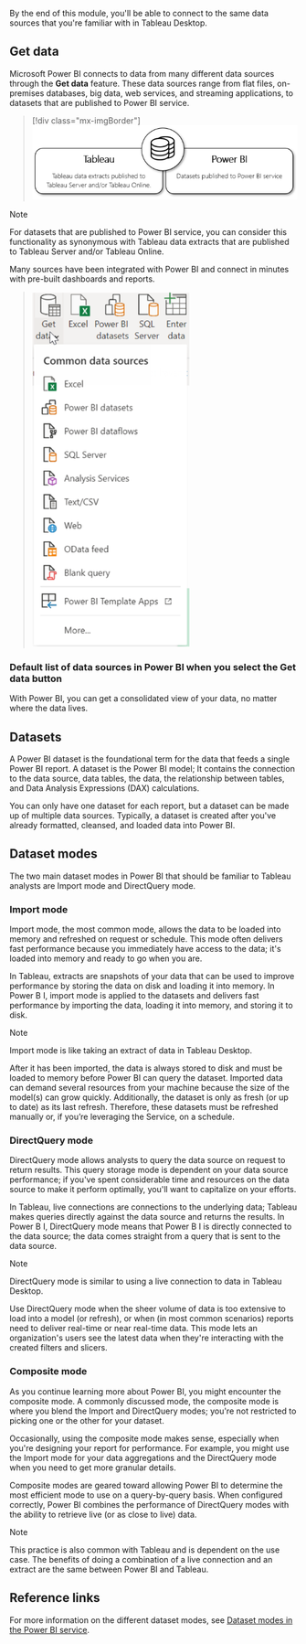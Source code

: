 By the end of this module, you'll be able to connect to the same data sources that you're familiar with in Tableau Desktop.

## Get data

Microsoft Power BI connects to data from many different data sources through the **Get data** feature. These data sources range from flat files, on-premises databases, big data, web services, and streaming applications, to datasets that are published to Power BI service.

> [!div class="mx-imgBorder"]
> [![In Tableau, datasets are published to the Power B I service. In Power B I, Tableau data extracts are published to Tableau Server or Tableau Online.](../media/datasets-vs-extracts.png)](../media/datasets-vs-extracts.png#lightbox)

> [!NOTE]
> For datasets that are published to Power BI service, you can consider this functionality as synonymous with Tableau data extracts that are published to Tableau Server and/or Tableau Online.

Many sources have been integrated with Power BI and connect in minutes with pre-built dashboards and reports.

> [![List of common data sources under the "Get data" section.](../media/data-sources.png)](../media/data-sources.png#lightbox)

### Default list of data sources in Power BI when you select the Get data button

With Power BI, you can get a consolidated view of your data, no matter where the data lives.

## Datasets

A Power BI dataset is the foundational term for the data that feeds a single Power BI report. A dataset is the Power BI model; It contains the connection to the data source, data tables, the data, the relationship between tables, and Data Analysis Expressions (DAX) calculations.

You can only have one dataset for each report, but a dataset can be made up of multiple data sources. Typically, a dataset is created after you've already formatted, cleansed, and loaded data into Power BI.

## Dataset modes

The two main dataset modes in Power BI that should be familiar to Tableau analysts are Import mode and DirectQuery mode.

### Import mode

Import mode, the most common mode, allows the data to be loaded into memory and refreshed on request or schedule. This mode often delivers fast performance because you immediately have access to the data; it's loaded into memory and ready to go when you are.

In Tableau, extracts are snapshots of your data that can be used to improve performance by storing the data on disk and loading it into memory. In Power B I, import mode is applied to the datasets and delivers fast performance by importing the data, loading it into memory, and storing it to disk.

> [!NOTE]
> Import mode is like taking an extract of data in Tableau Desktop.

After it has been imported, the data is always stored to disk and must be loaded to memory before Power BI can query the dataset. Imported data can demand several resources from your machine because the size of the model(s) can grow quickly. Additionally, the dataset is only as fresh (or up to date) as its last refresh. Therefore, these datasets must be refreshed manually or, if you’re leveraging the Service, on a schedule.

### DirectQuery mode

DirectQuery mode allows analysts to query the data source on request to return results. This query storage mode is dependent on your data source performance; if you've spent considerable time and resources on the data source to make it perform optimally, you'll want to capitalize on your efforts.

In Tableau, live connections are connections to the underlying data; Tableau makes queries directly against the data source and returns the results. In Power B I, DirectQuery mode means that Power B I is directly connected to the data source; the data comes straight from a query that is sent to the data source.

> [!NOTE]
> DirectQuery mode is similar to using a live connection to data in Tableau Desktop.

Use DirectQuery mode when the sheer volume of data is too extensive to load into a model (or refresh), or when (in most common scenarios) reports need to deliver real-time or near real-time data. This mode lets an organization's users see the latest data when they're interacting with the created filters and slicers.

### Composite mode

As you continue learning more about Power BI, you might encounter the composite mode. A commonly discussed mode, the composite mode is where you blend the Import and DirectQuery modes; you're not restricted to picking one or the other for your dataset.

Occasionally, using the composite mode makes sense, especially when you're designing your report for performance. For example, you might use the Import mode for your data aggregations and the DirectQuery mode when you need to get more granular details.

Composite modes are geared toward allowing Power BI to determine the most efficient mode to use on a query-by-query basis. When configured correctly, Power BI combines the performance of DirectQuery modes with the ability to retrieve live (or as close to live) data.

> [!NOTE]
> This practice is also common with Tableau and is dependent on the use case. The benefits of doing a combination of a live connection and an extract are the same between Power BI and Tableau.

## Reference links

For more information on the different dataset modes, see [Dataset modes in the Power BI service](https://docs.microsoft.com/power-bi/connect-data/service-dataset-modes-understand/?azure-portal=true).

